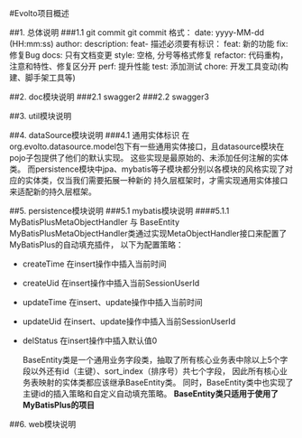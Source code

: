 #Evolto项目概述

##1. 总体说明
###1.1 git commit
    git commit 格式：
        date: yyyy-MM-dd (HH:mm:ss)
        author: 
        description: feat-
    描述必须要有标识：
        feat:     新的功能
        fix:      修复Bug
        docs:     只有文档变更
        style:    空格, 分号等格式修复
        refactor: 代码重构，注意和特性、修复区分开
        perf:     提升性能
        test:     添加测试
        chore:    开发工具变动(构建、脚手架工具等)

##2. doc模块说明
###2.1 swagger2
###2.2 swagger3

##3. util模块说明

##4. dataSource模块说明
###4.1 通用实体标识
        在org.evolto.datasource.model包下有一些通用实体接口，且datasource模块在pojo子包提供了他们的默认实现。
    这些实现是最原始的、未添加任何注解的实体类。
        而persistence模块中jpa、mybatis等子模块都分别以各模块的风格实现了对应的实体类，仅当我们需要拓展一种新的
    持久层框架时，才需实现通用实体接口来适配新的持久层框架。

##5. persistence模块说明
###5.1 mybatis模块说明
####5.1.1 MyBatisPlusMetaObjectHandler 与 BaseEntity
    MyBatisPlusMetaObjectHandler类通过实现MetaObjectHandler接口来配置了MyBatisPlus的自动填充插件，
    以下为配置策略：
* createTime 在insert操作中插入当前时间
* createUid 在insert操作中插入当前SessionUserId
* updateTime 在insert、update操作中插入当前时间
* updateUid 在insert、update操作中插入当前SessionUserId
* delStatus  在insert操作中插入默认值0
  

    BaseEntity类是一个通用业务字段类，抽取了所有核心业务表中除以上5个字段以外还有id（主键）、sort_index（排序号）共七个字段，
    因此所有核心业务表映射的实体类都应该继承BaseEntity类。
    同时，BaseEntity类中也实现了主键id的插入策略和自定义自动填充策略。
**BaseEntity类只适用于使用了MyBatisPlus的项目**
    

##6. web模块说明